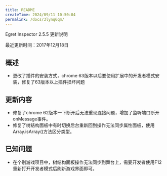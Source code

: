```yaml
---
title: README
createTime: 2024/09/11 10:50:04
permalink: /docs/3lynq6qm/
---
```

Egret Inspector 2.5.5 更新说明

最近更新时间：2017年12月18日

## 概述
* 更改了插件的安装方式，chrome 63版本以后要使用扩展中的开发者模式安装，修复了63版本以上插件损坏问题

## 更新内容

* 修复了chrome 62版本一下断开后无法重现连接问题，增加了监听端口断开onMessage事件。
* 修复了树结构面板中有时切换后台重新回到操作无法同步属性面板，使用Array.isArray()方法区分类型。

## 已知问题

* 在个别游戏项目中，树结构面板操作无法同步到舞台上，需要开发者使用F12重新打开开发者模式后刷新游戏界面即可。

